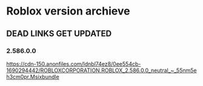 # Roblox version archieve
## DEAD LINKS GET UPDATED

### 2.586.0.0
https://cdn-150.anonfiles.com/ldnbl74ez8/0ee554cb-1690294442/ROBLOXCORPORATION.ROBLOX_2.586.0.0_neutral_~_55nm5eh3cm0pr.Msixbundle
